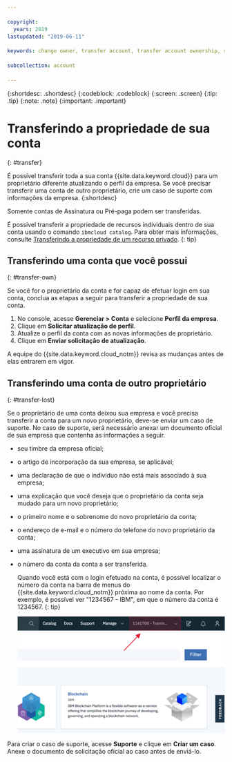 ```yaml
---

copyright:
  years: 2019
lastupdated: "2019-06-11"

keywords: change owner, transfer account, transfer account ownership, switch owner, transfer owner

subcollection: account

---
```


{:shortdesc: .shortdesc}
{:codeblock: .codeblock}
{:screen: .screen}
{:tip: .tip}
{:note: .note}
{:important: .important}

# Transferindo a propriedade de sua conta
{: #transfer}

É possível transferir toda a sua conta {{site.data.keyword.cloud}} para um proprietário diferente atualizando o perfil da empresa. Se você precisar transferir uma conta de outro proprietário, crie um caso de suporte com informações da empresa.
{:shortdesc}

Somente contas de Assinatura ou Pré-paga podem ser transferidas.

É possível transferir a propriedade de recursos individuais dentro de sua conta usando o comando `ibmcloud catalog`. Para obter mais informações, consulte [Transferindo a propriedade de um recurso privado](/docs/account?topic=account-include#owners).
{: tip}

## Transferindo uma conta que você possui
{: #transfer-own}

Se você for o proprietário da conta e for capaz de efetuar login em sua conta, conclua as etapas a seguir para transferir a propriedade de sua conta.

1. No console, acesse **Gerenciar > Conta** e selecione **Perfil da empresa**.
1. Clique em **Solicitar atualização de perfil**.
1. Atualize o perfil da conta com as novas informações de proprietário.
1. Clique em **Enviar solicitação de atualização**.

A equipe do {{site.data.keyword.cloud_notm}} revisa as mudanças antes de elas entrarem em vigor.

## Transferindo uma conta de outro proprietário
{: #transfer-lost}

Se o proprietário de uma conta deixou sua empresa e você precisa transferir a conta para um novo proprietário, deve-se enviar um caso de suporte. No caso de suporte, será necessário anexar um documento oficial de sua empresa que contenha as informações a seguir.
- seu timbre da empresa oficial;
- o artigo de incorporação da sua empresa, se aplicável;
- uma declaração de que o indivíduo não está mais associado à sua empresa;
- uma explicação que você deseja que o proprietário da conta seja mudado para um novo proprietário;
- o primeiro nome e o sobrenome do novo proprietário da conta;
- o endereço de e-mail e o número do telefone do novo proprietário da conta;
- uma assinatura de um executivo em sua empresa;
- o número da conta da conta a ser transferida.

   Quando você está com o login efetuado na conta, é possível localizar o número da conta na barra de menus do {{site.data.keyword.cloud_notm}} próxima ao nome da conta. Por exemplo, é possível ver "1234567 - IBM", em que o número da conta é 1234567.
   {: tip}

   ![Uma captura de tela do seletor de conta na barra de menus do console. O seletor de conta exibe o nome da conta e o número da conta, e você seleciona a conta atual para exibir uma lista das outras contas que você pode acessar.](images/account-faq.svg "O seletor de conta exibe o nome da conta e o número da conta, e você seleciona a conta atual para exibir uma lista das outras contas que você pode acessar.")

Para criar o caso de suporte, acesse **Suporte** e clique em **Criar um caso**. Anexe o documento de solicitação oficial ao caso antes de enviá-lo.
